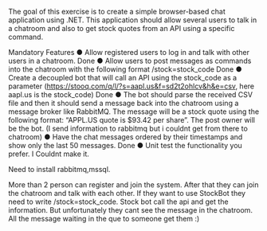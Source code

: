 The goal of this exercise is to create a simple browser-based chat application using .NET.
This application should allow several users to talk in a chatroom and also to get stock quotes
from an API using a specific command.


Mandatory Features
● Allow registered users to log in and talk with other users in a chatroom. Done
● Allow users to post messages as commands into the chatroom with the following format
/stock=stock_code Done
● Create a decoupled bot that will call an API using the stock_code as a parameter
(https://stooq.com/q/l/?s=aapl.us&f=sd2t2ohlcv&h&e=csv, here aapl.us is the
stock_code) Done
● The bot should parse the received CSV file and then it should send a message back into
the chatroom using a message broker like RabbitMQ. The message will be a stock quote
using the following format: “APPL.US quote is $93.42 per share”. The post owner will be
the bot. (I send information to rabbitmq but i couldnt get from there to chatroom)
● Have the chat messages ordered by their timestamps and show only the last 50
messages. Done
● Unit test the functionality you prefer. I Couldnt make it.


Need to install rabbitmq,mssql.

More than 2 person can register and join the system. After that they can join the chatroom and talk with each other. If they want to use StockBot they need to write
/stock=stock_code. Stock bot call the api and get the information. But unfortunately they cant see the message in the chatroom. All the message waiting in the que to someone
get them :)

